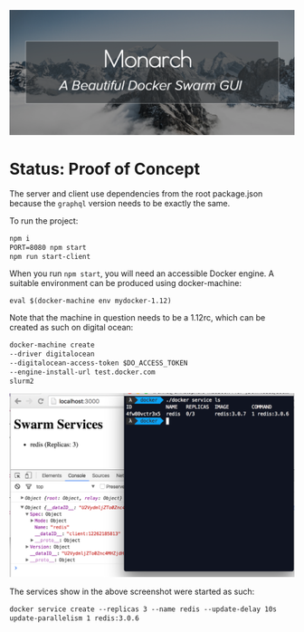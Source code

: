 ![header](./assets/header.png)

# Status: Proof of Concept

The server and client use dependencies from the root package.json
because the `graphql` version needs to be exactly the same.

To run the project:

```
npm i
PORT=8080 npm start
npm run start-client
```

When you run `npm start`, you will need an accessible Docker
engine. A suitable environment can be produced using docker-machine:

```
eval $(docker-machine env mydocker-1.12)
```

Note that the machine in question needs to be a 1.12rc, which can be
created as such on digital ocean:

```
docker-machine create
--driver digitalocean
--digitalocean-access-token $DO_ACCESS_TOKEN
--engine-install-url test.docker.com
slurm2
```

![header](./assets/poc-screen.png)

The services show in the above screenshot were started as such:

```
docker service create --replicas 3 --name redis --update-delay 10s update-parallelism 1 redis:3.0.6
```
